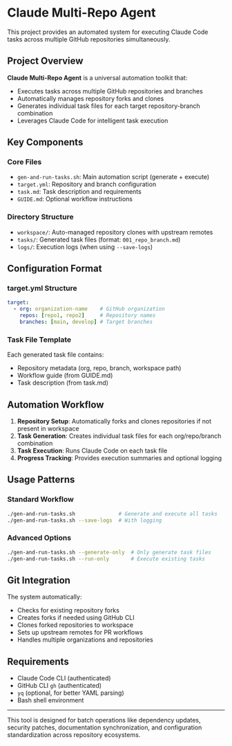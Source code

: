 # Claude Multi-Repo Agent

This project provides an automated system for executing Claude Code tasks across multiple GitHub repositories simultaneously.

## Project Overview

**Claude Multi-Repo Agent** is a universal automation toolkit that:
- Executes tasks across multiple GitHub repositories and branches
- Automatically manages repository forks and clones
- Generates individual task files for each target repository-branch combination
- Leverages Claude Code for intelligent task execution

## Key Components

### Core Files
- `gen-and-run-tasks.sh`: Main automation script (generate + execute)
- `target.yml`: Repository and branch configuration
- `task.md`: Task description and requirements
- `GUIDE.md`: Optional workflow instructions

### Directory Structure
- `workspace/`: Auto-managed repository clones with upstream remotes
- `tasks/`: Generated task files (format: `001_repo_branch.md`)
- `logs/`: Execution logs (when using `--save-logs`)

## Configuration Format

### target.yml Structure
```yaml
target:
  - org: organization-name    # GitHub organization
    repos: [repo1, repo2]     # Repository names
    branches: [main, develop] # Target branches
```

### Task File Template
Each generated task file contains:
- Repository metadata (org, repo, branch, workspace path)
- Workflow guide (from GUIDE.md)
- Task description (from task.md)

## Automation Workflow

1. **Repository Setup**: Automatically forks and clones repositories if not present in workspace
2. **Task Generation**: Creates individual task files for each org/repo/branch combination
3. **Task Execution**: Runs Claude Code on each task file
4. **Progress Tracking**: Provides execution summaries and optional logging

## Usage Patterns

### Standard Workflow
```bash
./gen-and-run-tasks.sh              # Generate and execute all tasks
./gen-and-run-tasks.sh --save-logs  # With logging
```

### Advanced Options
```bash
./gen-and-run-tasks.sh --generate-only  # Only generate task files
./gen-and-run-tasks.sh --run-only       # Execute existing tasks
```

## Git Integration

The system automatically:
- Checks for existing repository forks
- Creates forks if needed using GitHub CLI
- Clones forked repositories to workspace
- Sets up upstream remotes for PR workflows
- Handles multiple organizations and repositories

## Requirements

- Claude Code CLI (authenticated)
- GitHub CLI `gh` (authenticated)
- `yq` (optional, for better YAML parsing)
- Bash shell environment

---

This tool is designed for batch operations like dependency updates, security patches, documentation synchronization, and configuration standardization across repository ecosystems.